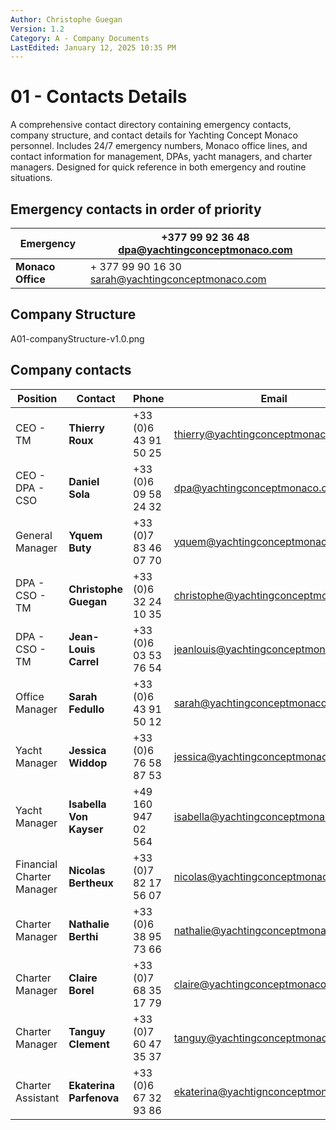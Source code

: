 ```yaml
---
Author: Christophe Guegan
Version: 1.2
Category: A - Company Documents
LastEdited: January 12, 2025 10:35 PM
---
```


# 01 - Contacts Details

A comprehensive contact directory containing emergency contacts, company structure, and contact details for Yachting Concept Monaco personnel. Includes 24/7 emergency numbers, Monaco office lines, and contact information for management, DPAs, yacht managers, and charter managers. Designed for quick reference in both emergency and routine situations.

## Emergency contacts in order of priority

| **Emergency**     | +377 99 92 36 48  [dpa@yachtingconceptmonaco.com](mailto:dpa@yachtingconceptmonaco.com) |
| ----------------- | ------------------------------------------------------------ |
| **Monaco Office** | + 377 99 90 16 30  [sarah@yachtingconceptmonaco.com](mailto:sarah@yachtingconceptmonaco.com) |

## Company Structure

A01-companyStructure-v1.0.png

## Company contacts

| Position | Contact | Phone | Email |
| -------- | ------- | ----- | ----- |
| CEO - TM                  | **Thierry Roux**        | +33 (0)6 43 91 50 25  | [thierry@yachtingconceptmonaco.com](mailto:thierry@yachtingconceptmonaco.com)       |
| CEO - DPA - CSO           | **Daniel Sola**         | +33 (0)6 09 58 24 32  | [dpa@yachtingconceptmonaco.com](mailto:dpa@yachtingconceptmonaco.com)               |
| General Manager           | **Yquem Buty**          | +33 (0)7 83 46 07 70  | [yquem@yachtingconceptmonaco.com](mailto:christophe@yachtingconceptmonaco.com)      |
| DPA - CSO - TM            | **Christophe Guegan**   | +33 (0)6 32 24 10 35  | [christophe@yachtingconceptmonaco.com](mailto:christophe@yachtingconceptmonaco.com) |
| DPA - CSO - TM            | **Jean-Louis Carrel**   | +33 (0)6 03 53 76 54  | [jeanlouis@yachtingconceptmonaco.com](mailto:jeanlouis@yachtingconceptmonaco.com)   |
| Office Manager            | **Sarah Fedullo**       | +33 (0)6 43 91 50 12  | [sarah@yachtingconceptmonaco.com](mailto:sarah@yachtingconceptmonaco.com)           |
| Yacht Manager             | **Jessica Widdop**      | +33 (0)6 76 58 87 53  | [jessica@yachtingconceptmonaco.com](mailto:jessica@yachtingconceptmonaco.com)       |
| Yacht Manager             | **Isabella Von Kayser** | +49 160 947 02 564    | [isabella@yachtingconceptmonaco.com](mailto:isabella@yachtingconceptmonaco.com)     |
| Financial Charter Manager | **Nicolas Bertheux**    | +33 (0)7 82 17 56 07  | [nicolas@yachtingconceptmonaco.com](mailto:nicolas@yachtingconceptmonaco.com)       |
| Charter Manager           | **Nathalie Berthi**     | +33 (0)6 38 95 73 66  | [nathalie@yachtingconceptmonaco.com](mailto:nathalie@yachtingconceptmonaco.com)     |
| Charter Manager           | **Claire Borel**        | +33 (0)7 68 35 17 79  | [claire@yachtingconceptmonaco.com](mailto:claire@yachtingconceptmonaco.com)         |
| Charter Manager           | **Tanguy Clement**      | +33 (0)7 60 47 35 37  | [tanguy@yachtingconceptmonaco.com](mailto:tanguy@yachtingconceptmonaco.com)         |
| Charter Assistant         | **Ekaterina Parfenova** | +33 (0)6 67 32 93 86  | [ekaterina@yachtignconceptmonaco.com](mailto:ekaterina@yachtignconceptmonaco.com)   |
